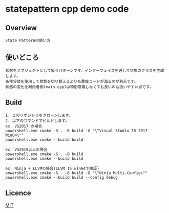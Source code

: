 # statepattern cpp demo code

## Overview

    State Patternの使い方

## 使いどころ

    状態をオブジェクトとして扱うパターンです。インターフェイスを通して状態のクラスを生成します。  
    条件分岐を使用して状態を切り替えるよりも重複コードが減るのが利点です。  
    状態の変化を利用者側(main.cpp)は特別意識しなくても良いのも扱いやすい点です。  

## Build

    1. このリポジトリをクローンします。  
    2. 以下のコマンドでビルドします。  
    ex. VS2017 の場合  
    powershell.exe cmake -S . -B build -G "\"Visual Studio 15 2017 Win64\""  
    powershell.exe cmake --build build  

    ex. VS2019以上の場合  
    powershell.exe cmake -S . -B build  
    powershell.exe cmake --build build  

    ex. Ninja + LLVMの場合(LLVM 15 win64で検証)  
    powershell.exe cmake -S . -B build -G "\"Ninja Multi-Config\""  
    powershell.exe cmake --build build --config debug

## Licence

[MIT](https://github.com/IwachanOrigin/statepattern_cpp/blob/master/LICENSE)

